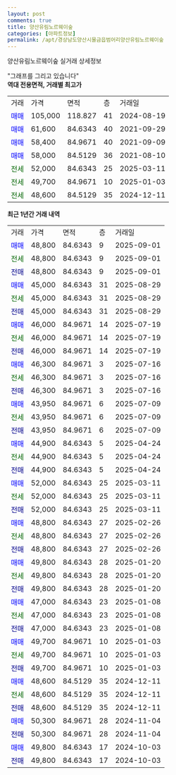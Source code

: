 ```yaml
---
layout: post
comments: true
title: 양산유림노르웨이숲
categories: [아파트정보]
permalink: /apt/경상남도양산시물금읍범어리양산유림노르웨이숲
---
```


양산유림노르웨이숲 실거래 상세정보

<script type="text/javascript">
  google.charts.load('current', {'packages':['line', 'corechart']});
  google.charts.setOnLoadCallback(drawChart);

  function drawChart() {
    var data = new google.visualization.DataTable();
    data.addColumn('date', '거래일');
    data.addColumn('number', "매매");
    data.addColumn('number', "전세");
    data.addColumn('number', "전매");

    data.addRows([[new Date(Date.parse("2025-09-01")), 48800, null, null], [new Date(Date.parse("2025-09-01")), null, 48800, null], [new Date(Date.parse("2025-09-01")), null, null, 48800], [new Date(Date.parse("2025-08-29")), 45000, null, null], [new Date(Date.parse("2025-08-29")), null, 45000, null], [new Date(Date.parse("2025-08-29")), null, null, 45000], [new Date(Date.parse("2025-07-19")), 46000, null, null], [new Date(Date.parse("2025-07-19")), null, 46000, null], [new Date(Date.parse("2025-07-19")), null, null, 46000], [new Date(Date.parse("2025-07-16")), 46300, null, null], [new Date(Date.parse("2025-07-16")), null, 46300, null], [new Date(Date.parse("2025-07-16")), null, null, 46300], [new Date(Date.parse("2025-07-09")), 43950, null, null], [new Date(Date.parse("2025-07-09")), null, 43950, null], [new Date(Date.parse("2025-07-09")), null, null, 43950], [new Date(Date.parse("2025-04-24")), 44900, null, null], [new Date(Date.parse("2025-04-24")), null, 44900, null], [new Date(Date.parse("2025-04-24")), null, null, 44900], [new Date(Date.parse("2025-03-11")), 52000, null, null], [new Date(Date.parse("2025-03-11")), null, 52000, null], [new Date(Date.parse("2025-03-11")), null, null, 52000], [new Date(Date.parse("2025-02-26")), 48800, null, null], [new Date(Date.parse("2025-02-26")), null, 48800, null], [new Date(Date.parse("2025-02-26")), null, null, 48800], [new Date(Date.parse("2025-01-20")), 49800, null, null], [new Date(Date.parse("2025-01-20")), null, 49800, null], [new Date(Date.parse("2025-01-20")), null, null, 49800], [new Date(Date.parse("2025-01-08")), 47000, null, null], [new Date(Date.parse("2025-01-08")), null, 47000, null], [new Date(Date.parse("2025-01-08")), null, null, 47000], [new Date(Date.parse("2025-01-03")), 49700, null, null], [new Date(Date.parse("2025-01-03")), null, 49700, null], [new Date(Date.parse("2025-01-03")), null, null, 49700], [new Date(Date.parse("2024-12-11")), 48600, null, null], [new Date(Date.parse("2024-12-11")), null, 48600, null], [new Date(Date.parse("2024-12-11")), null, null, 48600], [new Date(Date.parse("2024-11-04")), 50300, null, null], [new Date(Date.parse("2024-11-04")), null, null, 50300], [new Date(Date.parse("2024-10-03")), 49800, null, null], [new Date(Date.parse("2024-10-03")), null, null, 49800]]);

    var options = {
      hAxis: {
        format: 'yyyy/MM/dd'
      },    
      lineWidth: 0,
      pointsVisible: true,    
      title: '최근 1년간 유형별 실거래가 분포',
      legend: { position: 'bottom' }
    };

    var formatter = new google.visualization.NumberFormat({pattern:'###,###'} );
    formatter.format(data, 1);
    formatter.format(data, 2);
    
    setTimeout(function() {
        var chart = new google.visualization.LineChart(document.getElementById('columnchart_material'));
        chart.draw(data, (options));
        document.getElementById('loading').style.display = 'none';
    }, 200);
  }
</script>


<div id="loading" style="z-index:20; display: block; margin-left: 0px">"그래프를 그리고 있습니다"</div>
<div id="columnchart_material" style="width: 95%; margin-left: 0px; display: block"></div>
<!-- contents start -->
<b>역대 전용면적, 거래별 최고가</b>
<table class="sortable">
    <tr>
      <td>거래</td>
      <td>가격</td>
      <td>면적</td>
      <td>층</td>
      <td>거래일</td>
    </tr>
        <tr>
          <td><a style="color: blue">매매</a></td>
          <td>105,000</td>
          <td>118.827</td>
          <td>41</td>
          <td>2024-08-19</td>
        </tr>            <tr>
          <td><a style="color: blue">매매</a></td>
          <td>61,600</td>
          <td>84.6343</td>
          <td>40</td>
          <td>2021-09-29</td>
        </tr>            <tr>
          <td><a style="color: blue">매매</a></td>
          <td>58,400</td>
          <td>84.9671</td>
          <td>40</td>
          <td>2021-09-09</td>
        </tr>            <tr>
          <td><a style="color: blue">매매</a></td>
          <td>58,000</td>
          <td>84.5129</td>
          <td>36</td>
          <td>2021-08-10</td>
        </tr>        
        <tr>
              <td><a style="color: darkgreen">전세</a></td>
              <td>52,000</td>
              <td>84.6343</td>
              <td>25</td>
              <td>2025-03-11</td>
            </tr>            <tr>
              <td><a style="color: darkgreen">전세</a></td>
              <td>49,700</td>
              <td>84.9671</td>
              <td>10</td>
              <td>2025-01-03</td>
            </tr>            <tr>
              <td><a style="color: darkgreen">전세</a></td>
              <td>48,600</td>
              <td>84.5129</td>
              <td>35</td>
              <td>2024-12-11</td>
            </tr>        
    
</table>

<b>최근 1년간 거래 내역</b>

<table class="sortable">
    <tr>
      <td>거래</td>
      <td>가격</td>
      <td>면적</td>
      <td>층</td>
      <td>거래일</td>
    </tr>
    <tr>
      <td><a style="color: blue">매매</a></td>
      <td>48,800</td>
      <td>84.6343</td>
      <td>9</td>
      <td>2025-09-01</td>
    </tr>          <tr>
      <td><a style="color: darkgreen">전세</a></td>
      <td>48,800</td>
      <td>84.6343</td>
      <td>9</td>
      <td>2025-09-01</td>
    </tr>          <tr>
      <td><a style="color: darkblue">전매</a></td>
      <td>48,800</td>
      <td>84.6343</td>
      <td>9</td>
      <td>2025-09-01</td>
    </tr>          <tr>
      <td><a style="color: blue">매매</a></td>
      <td>45,000</td>
      <td>84.6343</td>
      <td>31</td>
      <td>2025-08-29</td>
    </tr>          <tr>
      <td><a style="color: darkgreen">전세</a></td>
      <td>45,000</td>
      <td>84.6343</td>
      <td>31</td>
      <td>2025-08-29</td>
    </tr>          <tr>
      <td><a style="color: darkblue">전매</a></td>
      <td>45,000</td>
      <td>84.6343</td>
      <td>31</td>
      <td>2025-08-29</td>
    </tr>          <tr>
      <td><a style="color: blue">매매</a></td>
      <td>46,000</td>
      <td>84.9671</td>
      <td>14</td>
      <td>2025-07-19</td>
    </tr>          <tr>
      <td><a style="color: darkgreen">전세</a></td>
      <td>46,000</td>
      <td>84.9671</td>
      <td>14</td>
      <td>2025-07-19</td>
    </tr>          <tr>
      <td><a style="color: darkblue">전매</a></td>
      <td>46,000</td>
      <td>84.9671</td>
      <td>14</td>
      <td>2025-07-19</td>
    </tr>          <tr>
      <td><a style="color: blue">매매</a></td>
      <td>46,300</td>
      <td>84.9671</td>
      <td>3</td>
      <td>2025-07-16</td>
    </tr>          <tr>
      <td><a style="color: darkgreen">전세</a></td>
      <td>46,300</td>
      <td>84.9671</td>
      <td>3</td>
      <td>2025-07-16</td>
    </tr>          <tr>
      <td><a style="color: darkblue">전매</a></td>
      <td>46,300</td>
      <td>84.9671</td>
      <td>3</td>
      <td>2025-07-16</td>
    </tr>          <tr>
      <td><a style="color: blue">매매</a></td>
      <td>43,950</td>
      <td>84.9671</td>
      <td>6</td>
      <td>2025-07-09</td>
    </tr>          <tr>
      <td><a style="color: darkgreen">전세</a></td>
      <td>43,950</td>
      <td>84.9671</td>
      <td>6</td>
      <td>2025-07-09</td>
    </tr>          <tr>
      <td><a style="color: darkblue">전매</a></td>
      <td>43,950</td>
      <td>84.9671</td>
      <td>6</td>
      <td>2025-07-09</td>
    </tr>          <tr>
      <td><a style="color: blue">매매</a></td>
      <td>44,900</td>
      <td>84.6343</td>
      <td>5</td>
      <td>2025-04-24</td>
    </tr>          <tr>
      <td><a style="color: darkgreen">전세</a></td>
      <td>44,900</td>
      <td>84.6343</td>
      <td>5</td>
      <td>2025-04-24</td>
    </tr>          <tr>
      <td><a style="color: darkblue">전매</a></td>
      <td>44,900</td>
      <td>84.6343</td>
      <td>5</td>
      <td>2025-04-24</td>
    </tr>          <tr>
      <td><a style="color: blue">매매</a></td>
      <td>52,000</td>
      <td>84.6343</td>
      <td>25</td>
      <td>2025-03-11</td>
    </tr>          <tr>
      <td><a style="color: darkgreen">전세</a></td>
      <td>52,000</td>
      <td>84.6343</td>
      <td>25</td>
      <td>2025-03-11</td>
    </tr>          <tr>
      <td><a style="color: darkblue">전매</a></td>
      <td>52,000</td>
      <td>84.6343</td>
      <td>25</td>
      <td>2025-03-11</td>
    </tr>          <tr>
      <td><a style="color: blue">매매</a></td>
      <td>48,800</td>
      <td>84.6343</td>
      <td>27</td>
      <td>2025-02-26</td>
    </tr>          <tr>
      <td><a style="color: darkgreen">전세</a></td>
      <td>48,800</td>
      <td>84.6343</td>
      <td>27</td>
      <td>2025-02-26</td>
    </tr>          <tr>
      <td><a style="color: darkblue">전매</a></td>
      <td>48,800</td>
      <td>84.6343</td>
      <td>27</td>
      <td>2025-02-26</td>
    </tr>          <tr>
      <td><a style="color: blue">매매</a></td>
      <td>49,800</td>
      <td>84.6343</td>
      <td>28</td>
      <td>2025-01-20</td>
    </tr>          <tr>
      <td><a style="color: darkgreen">전세</a></td>
      <td>49,800</td>
      <td>84.6343</td>
      <td>28</td>
      <td>2025-01-20</td>
    </tr>          <tr>
      <td><a style="color: darkblue">전매</a></td>
      <td>49,800</td>
      <td>84.6343</td>
      <td>28</td>
      <td>2025-01-20</td>
    </tr>          <tr>
      <td><a style="color: blue">매매</a></td>
      <td>47,000</td>
      <td>84.6343</td>
      <td>23</td>
      <td>2025-01-08</td>
    </tr>          <tr>
      <td><a style="color: darkgreen">전세</a></td>
      <td>47,000</td>
      <td>84.6343</td>
      <td>23</td>
      <td>2025-01-08</td>
    </tr>          <tr>
      <td><a style="color: darkblue">전매</a></td>
      <td>47,000</td>
      <td>84.6343</td>
      <td>23</td>
      <td>2025-01-08</td>
    </tr>          <tr>
      <td><a style="color: blue">매매</a></td>
      <td>49,700</td>
      <td>84.9671</td>
      <td>10</td>
      <td>2025-01-03</td>
    </tr>          <tr>
      <td><a style="color: darkgreen">전세</a></td>
      <td>49,700</td>
      <td>84.9671</td>
      <td>10</td>
      <td>2025-01-03</td>
    </tr>          <tr>
      <td><a style="color: darkblue">전매</a></td>
      <td>49,700</td>
      <td>84.9671</td>
      <td>10</td>
      <td>2025-01-03</td>
    </tr>          <tr>
      <td><a style="color: blue">매매</a></td>
      <td>48,600</td>
      <td>84.5129</td>
      <td>35</td>
      <td>2024-12-11</td>
    </tr>          <tr>
      <td><a style="color: darkgreen">전세</a></td>
      <td>48,600</td>
      <td>84.5129</td>
      <td>35</td>
      <td>2024-12-11</td>
    </tr>          <tr>
      <td><a style="color: darkblue">전매</a></td>
      <td>48,600</td>
      <td>84.5129</td>
      <td>35</td>
      <td>2024-12-11</td>
    </tr>          <tr>
      <td><a style="color: blue">매매</a></td>
      <td>50,300</td>
      <td>84.9671</td>
      <td>28</td>
      <td>2024-11-04</td>
    </tr>          <tr>
      <td><a style="color: darkblue">전매</a></td>
      <td>50,300</td>
      <td>84.9671</td>
      <td>28</td>
      <td>2024-11-04</td>
    </tr>          <tr>
      <td><a style="color: blue">매매</a></td>
      <td>49,800</td>
      <td>84.6343</td>
      <td>17</td>
      <td>2024-10-03</td>
    </tr>          <tr>
      <td><a style="color: darkblue">전매</a></td>
      <td>49,800</td>
      <td>84.6343</td>
      <td>17</td>
      <td>2024-10-03</td>
    </tr>      </table>
<!-- contents end -->    

